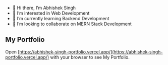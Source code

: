 - 👋 Hi there, I’m Abhishek Singh
- 👀 I’m interested in Web Development
- 🌱 I’m currently learning Backend Development
- 💞️ I’m looking to collaborate on MERN Stack Development


## My Portfolio
Open [https://abhishek-singh-portfolio.vercel.app/](https://abhishek-singh-portfolio.vercel.app/) with your browser to see My Portfolio.
<!---
abhis12321/abhis12321 is a ✨ special ✨ repository because its `README.md` (this file) appears on your GitHub profile.
You can click the Preview link to take a look at your changes.
--->
